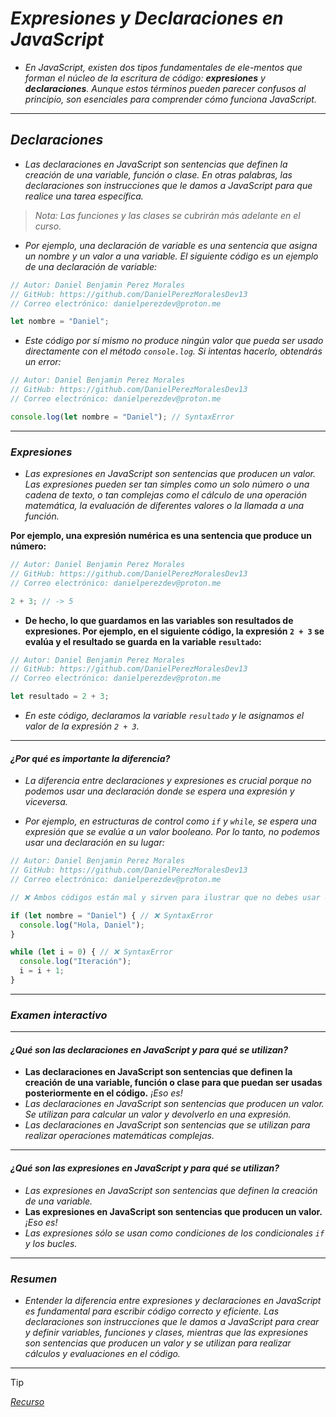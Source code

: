 <!-- Autor: Daniel Benjamin Perez Morales -->
<!-- GitHub: https://github.com/DanielPerezMoralesDev13 -->
<!-- Correo electrónico: danielperezdev@proton.me -->

# ***Expresiones y Declaraciones en JavaScript***

- *En JavaScript, existen dos tipos fundamentales de ele-mentos que forman el núcleo de la escritura de código: **expresiones** y **declaraciones**. Aunque estos términos pueden parecer confusos al principio, son esenciales para comprender cómo funciona JavaScript.*

---

## ***Declaraciones***

- *Las declaraciones en JavaScript son sentencias que definen la creación de una variable, función o clase. En otras palabras, las declaraciones son instrucciones que le damos a JavaScript para que realice una tarea específica.*

> *Nota: Las funciones y las clases se cubrirán más adelante en el curso.*

- *Por ejemplo, una declaración de variable es una sentencia que asigna un nombre y un valor a una variable. El siguiente código es un ejemplo de una declaración de variable:*

```javascript
// Autor: Daniel Benjamin Perez Morales
// GitHub: https://github.com/DanielPerezMoralesDev13
// Correo electrónico: danielperezdev@proton.me

let nombre = "Daniel";
```

- *Este código por sí mismo no produce ningún valor que pueda ser usado directamente con el método `console.log`. Si intentas hacerlo, obtendrás un error:*

```javascript
// Autor: Daniel Benjamin Perez Morales
// GitHub: https://github.com/DanielPerezMoralesDev13
// Correo electrónico: danielperezdev@proton.me

console.log(let nombre = "Daniel"); // SyntaxError
```

---

### ***Expresiones***

- *Las expresiones en JavaScript son sentencias que producen un valor. Las expresiones pueden ser tan simples como un solo número o una cadena de texto, o tan complejas como el cálculo de una operación matemática, la evaluación de diferentes valores o la llamada a una función.*

**Por ejemplo, una expresión numérica es una sentencia que produce un número:**

```javascript
// Autor: Daniel Benjamin Perez Morales
// GitHub: https://github.com/DanielPerezMoralesDev13
// Correo electrónico: danielperezdev@proton.me

2 + 3; // -> 5
```

- **De hecho, lo que guardamos en las variables son resultados de expresiones. Por ejemplo, en el siguiente código, la expresión `2 + 3` se evalúa y el resultado se guarda en la variable `resultado`:**

```javascript
// Autor: Daniel Benjamin Perez Morales
// GitHub: https://github.com/DanielPerezMoralesDev13
// Correo electrónico: danielperezdev@proton.me

let resultado = 2 + 3;
```

- *En este código, declaramos la variable `resultado` y le asignamos el valor de la expresión `2 + 3`.*

---

#### ***¿Por qué es importante la diferencia?***

- *La diferencia entre declaraciones y expresiones es crucial porque no podemos usar una declaración donde se espera una expresión y viceversa.*

- *Por ejemplo, en estructuras de control como `if` y `while`, se espera una expresión que se evalúe a un valor booleano. Por lo tanto, no podemos usar una declaración en su lugar:*

```javascript
// Autor: Daniel Benjamin Perez Morales
// GitHub: https://github.com/DanielPerezMoralesDev13
// Correo electrónico: danielperezdev@proton.me

// ❌ Ambos códigos están mal y sirven para ilustrar que no debes usar declaraciones cuando se esperan expresiones

if (let nombre = "Daniel") { // ❌ SyntaxError
  console.log("Hola, Daniel");
}

while (let i = 0) { // ❌ SyntaxError
  console.log("Iteración");
  i = i + 1;
}
```

---

### ***Examen interactivo***

---

#### ***¿Qué son las declaraciones en JavaScript y para qué se utilizan?***

- **Las declaraciones en JavaScript son sentencias que definen la creación de una variable, función o clase para que puedan ser usadas posteriormente en el código.** *¡Eso es!*
- *Las declaraciones en JavaScript son sentencias que producen un valor. Se utilizan para calcular un valor y devolverlo en una expresión.*
- *Las declaraciones en JavaScript son sentencias que se utilizan para realizar operaciones matemáticas complejas.*

---

#### ***¿Qué son las expresiones en JavaScript y para qué se utilizan?***

- *Las expresiones en JavaScript son sentencias que definen la creación de una variable.*
- **Las expresiones en JavaScript son sentencias que producen un valor.** *¡Eso es!*
- *Las expresiones sólo se usan como condiciones de los condicionales `if` y los bucles.*

---

### ***Resumen***

- *Entender la diferencia entre expresiones y declaraciones en JavaScript es fundamental para escribir código correcto y eficiente. Las declaraciones son instrucciones que le damos a JavaScript para crear y definir variables, funciones y clases, mientras que las expresiones son sentencias que producen un valor y se utilizan para realizar cálculos y evaluaciones en el código.*

---

> [!TIP]
> *[Recurso](https://www.aprendejavascript.dev/clase/estructuras-de-control/expresiones-y-declaraciones "https://www.aprendejavascript.dev/clase/estructuras-de-control/expresiones-y-declaraciones")*
